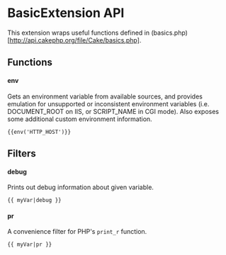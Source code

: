 BasicExtension API
==================================================

This extension wraps useful functions defined in (basics.php)[http://api.cakephp.org/file/Cake/basics.php].

## Functions

#### env

Gets an environment variable from available sources, and provides emulation
for unsupported or inconsistent environment variables (i.e. DOCUMENT_ROOT on
IIS, or SCRIPT_NAME in CGI mode).  Also exposes some additional custom
environment information.

```
{{env('HTTP_HOST')}}
```

## Filters

#### debug

Prints out debug information about given variable.

```
{{ myVar|debug }}
```

#### pr

A convenience filter for PHP's `print_r` function.

```
{{ myVar|pr }}
```

